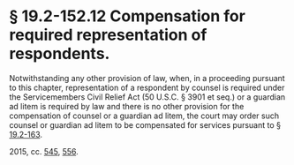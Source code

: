 # § 19.2-152.12 Compensation for required representation of respondents.

<p>Notwithstanding any other provision of law, when, in a proceeding pursuant to this chapter, representation of a respondent by counsel is required under the Servicemembers Civil Relief Act (50 U.S.C. § 3901 et seq.) or a guardian ad litem is required by law and there is no other provision for the compensation of counsel or a guardian ad litem, the court may order such counsel or guardian ad litem to be compensated for services pursuant to § <a href='http://law.lis.virginia.gov/vacode/19.2-163/'>19.2-163</a>.</p><p>2015, cc. <a href='http://lis.virginia.gov/cgi-bin/legp604.exe?151+ful+CHAP0545'>545</a>, <a href='http://lis.virginia.gov/cgi-bin/legp604.exe?151+ful+CHAP0556'>556</a>.</p>